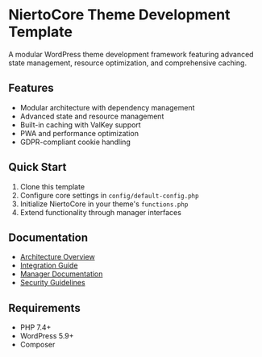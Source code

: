 # NiertoCore Theme Development Template

A modular WordPress theme development framework featuring advanced state management, 
resource optimization, and comprehensive caching.

## Features
- Modular architecture with dependency management
- Advanced state and resource management
- Built-in caching with ValKey support
- PWA and performance optimization
- GDPR-compliant cookie handling

## Quick Start
1. Clone this template
2. Configure core settings in `config/default-config.php`
3. Initialize NiertoCore in your theme's `functions.php`
4. Extend functionality through manager interfaces

## Documentation
- [Architecture Overview](docs/ARCHITECTURE.md)
- [Integration Guide](docs/INTEGRATION.md)
- [Manager Documentation](docs/MANAGERS.md)
- [Security Guidelines](docs/SECURITY.md)

## Requirements
- PHP 7.4+
- WordPress 5.9+
- Composer
